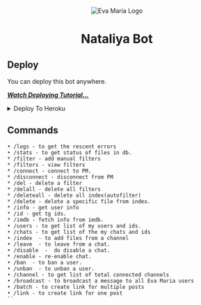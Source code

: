 <p align="center">
  <img src="https://telegra.ph/file/94c74580a918cb9e6b18e.jpg" alt="Eva Maria Logo">
</p>
<h1 align="center">
  <b>Nataliya Bot</b>
</h1>

## Deploy
You can deploy this bot anywhere.

<i>**[Watch Deploying Tutorial...](https://t.me/TVSeriesCw)**</i>

<details><summary>Deploy To Heroku</summary>
<p>
<br>
<a href="https://heroku.com/deploy?template=https://github.com/SiDK-FM/FOR-ROLEX-FTLR">
  <img src="https://www.herokucdn.com/deploy/button.svg" alt="Deploy">
</a>
</p>
</details>

## Commands
```
• /logs - to get the rescent errors
• /stats - to get status of files in db.
* /filter - add manual filters
* /filters - view filters
* /connect - connect to PM.
* /disconnect - disconnect from PM
* /del - delete a filter
* /delall - delete all filters
* /deleteall - delete all index(autofilter)
* /delete - delete a specific file from index.
* /info - get user info
* /id - get tg ids.
* /imdb - fetch info from imdb.
• /users - to get list of my users and ids.
• /chats - to get list of the my chats and ids 
• /index  - to add files from a channel
• /leave  - to leave from a chat.
• /disable  -  do disable a chat.
* /enable - re-enable chat.
• /ban  - to ban a user.
• /unban  - to unban a user.
• /channel - to get list of total connected channels
• /broadcast - to broadcast a message to all Eva Maria users
• /batch - to create link for multiple posts
• /link - to create link for one post
``
